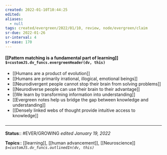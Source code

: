 ```yaml
---
created: 2022-01-10T10:44:25 
edited: 
aliases:
  - null
tags: created/evergreen/2022/01/10, review, node/evergreen/claim
sr-due: 2022-01-26
sr-interval: 4
sr-ease: 170
---
```


#### [[Pattern matching is a fundamental part of learning]] `$=customJS.dv_funcs.evergreenHeader(dv, this)`

- [[Humans are a product of evolution]]
- [[Humans are primarily irrational, illogical, emotional beings]]
- [[Neurodivergent people cannot stop their brain from solving problems]]
- [[Neurodiverse people can use their brain to their advantage]]
 - [[We learn by transforming information into understanding]]
 - [[Evergreen notes help us bridge the gap between knowledge and understanding]]
 - [[Densely linked webs of thought provide intuitive access to knowledge]]

### <hr class="footnote"/>

**Status**:: #EVER/GROWING
*edited January 19, 2022*

**Topics**:: [[learning]], [[human advancement]], [[Neuroscience]]
*`$=customJS.dv_funcs.outlinedIn(dv, this)`*
